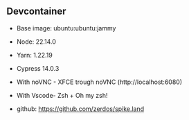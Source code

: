 ## Devcontainer

- Base image: ubuntu:ubuntu:jammy
- Node: 22.14.0
- Yarn: 1.22.19
- Cypress 14.0.3
- With noVNC - XFCE trough noVNC (http://localhost:6080)
- With Vscode- Zsh + Oh my zsh!

- github: https://github.com/zerdos/spike.land
